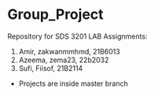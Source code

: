 # Group_Project
Repository for SDS 3201 LAB Assignments:
1. Amir, zakwanmmhmd, 21B6013
2. Azeema, zema23,  22b2032
3. Sufi, Fiisof, 21B2114

* Projects are inside master branch
